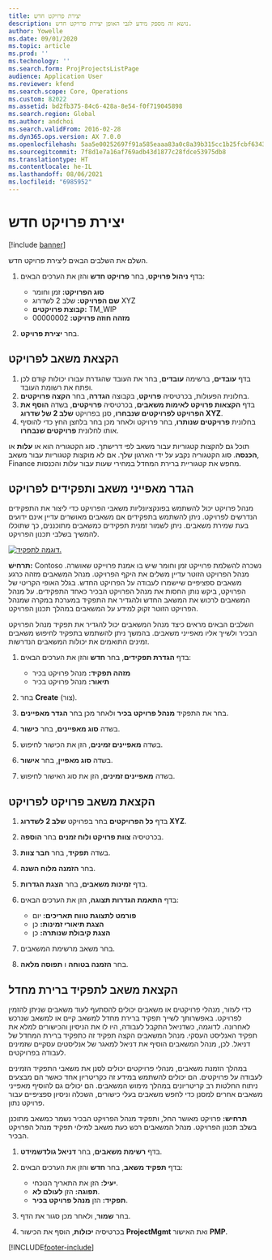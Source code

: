 ```yaml
---
title: יצירת פרויקט חדש
description: נושא זה מספק מידע לגבי האופן יצירת פרויקט חדש.
author: Yowelle
ms.date: 09/01/2020
ms.topic: article
ms.prod: ''
ms.technology: ''
ms.search.form: ProjProjectsListPage
audience: Application User
ms.reviewer: kfend
ms.search.scope: Core, Operations
ms.custom: 82022
ms.assetid: bd2fb375-84c6-428a-8e54-f0f719045898
ms.search.region: Global
ms.author: andchoi
ms.search.validFrom: 2016-02-28
ms.dyn365.ops.version: AX 7.0.0
ms.openlocfilehash: 5aa5e00252697f91a585eaaa83a0c8a39b315cc1b25fcbf6343fdf2ce31a824e
ms.sourcegitcommit: 7f8d1e7a16af769adb43d1877c28fdce53975db8
ms.translationtype: HT
ms.contentlocale: he-IL
ms.lasthandoff: 08/06/2021
ms.locfileid: "6985952"
---
```

# <a name="create-a-new-project"></a>יצירת פרויקט חדש

[!include [banner](../includes/banner.md)]

השלם את השלבים הבאים ליצירת פרויקט חדש.

1. בדף **ניהול פרויקט**, בחר **פרויקט חדש** והזן את הערכים הבאים:

    - **סוג הפרויקט:** זמן וחומר
    - **שם הפרויקט:** שלב 2 לשדרוג XYZ
    - **קבוצת פרויקטים:** TM\_WIP
    - **מזהה חוזה פרויקט:** 00000002

2. בחר **יצירת פרויקט**.

## <a name="assign-a-resource-to-a-project"></a>הקצאת משאב לפרויקט

1. בדף **עובדים**, ברשימה **עובדים**, בחר את העובד שהגדרת עבורו יכולות קודם לכן ופתח את רשומת העובד.
2. בחלונית הפעולות, בכרטיסיה **פרויקט**, בקבוצה **הגדרה**, בחר **הקצה פרויקטים**.
3. בדף **הקצאות פרויקט לאימות משאבים**, בכרטיסיה **פרויקטים**, בשדה **הוסף את הפרויקט לפרויקטים שנבחרו**, סנן בפרויקט **שלב 2 של שדרוג XYZ**.
4. בחלונית **פרויקטים שנותרו**, בחר פרויקט ולאחר מכן בחר בלחצן החץ כדי להוסיף אותו לחלונית **פרויקטים שנבחרו**.

תוכל גם להקצות קטגוריות עבור משאב לפי דרישתך. סוג הקטגוריה הוא או **עלות** או **הכנסה**. סוג הקטגוריה נקבע על ידי הארגון שלך. אם לא מוקצות קטגוריות עבור משאב, Finance מחפש את קטגוריית ברירת המחדל במחירי שעות עבור עלות והכנסות.

## <a name="set-up-project-resource-and-role-characteristics"></a>הגדר מאפייני משאב ותפקידים לפרויקט

מנהל פרויקט יכול להשתמש בפונקציונליות משאבי הפרויקט כדי ליצור את התפקידים הנדרשים לפרויקט. ניתן להשתמש בתפקידים אם משאבים מאושרים עדיין אינם ידועים בעת שמירת משאבים. ניתן לשמור זמנית תפקידים כמשאבים מתוכננים, כך שתוכלו להמשיך בשלבי תכנון הפרויקט.

[![דוגמה לתפקיד.](./media/projectresourcing05.jpg)](./media/projectresourcing05.jpg) 

**תרחישׁ:** Contoso נשכרה להשלמת פרוייקט זמן וחומר שיש בו אמנת פרוייקט שאושרה. מנהל הפרויקט הזוטר עדיין משלים את היקף הפרויקט. מנהל המשאבים מזהה כרגע משאבים ספציפיים שיישמרו לעבודה על הפרויקט החדש. בגלל האופי הקריטי של הפרויקט, ביקש נותן החסות את מנהל הפרויקט הבכיר כאחד התפקידים. על מנהל המשאבים לרכוש את המשאב החדש ולהגדיר את התפקיד במערכת במקרה שמנהל הפרויקט הזוטר זקוק למידע על המשאבים במהלך תכנון הפרויקט.

השלבים הבאים מראים כיצד מנהל המשאבים יכול להגדיר את תפקיד מנהל הפרויקט הבכיר ולשייך אליו מאפייני משאבים. בהמשך ניתן להשתמש בתפקיד לחיפוש משאבים זמינים התואמים את יכולות המשאבים הנדרשות.

1. בדף **הגדרת תפקידים**, בחר **חדש** והזן את הערכים הבאים:

    - **מזהה תפקיד:** מנהל פרויקט בכיר
    - **תיאור:** מנהל פרויקט בכיר

2. בחר **Create** (צור).
3. בחר את התפקיד **מנהל פרויקט בכיר** ולאחר מכן בחר **הגדר מאפיינים**.
4. בשדה **סוג מאפיינים**, בחר **כישור**.
5. בשדה **מאפיינים זמינים**, הזן את הכישור לחיפוש.
6. בשדה **סוג מאפיין**, בחר **אישור**.
7. בשדה **מאפיינים זמינים**, הזן את סוג האישור לחיפוש.

## <a name="assign-a-project-resource-to-a-project"></a>הקצאת משאב פרויקט לפרויקט

1. בדף **כל הפרויקטים** בחר בפרויקט **שלב 2 לשדרוג XYZ**.
2. בכרטיסיה **צוות פרויקט ולוח זמנים** בחר **הוספה**.
3. בשדה **תפקיד**, בחר **חבר צוות**.
4. בחר **הזמנה מלוח השנה**.
5. בדף **זמינות משאבים**, בחר **הצגת הגדרות**.
6. בדף **התאמת הגדרות תצוגה**, הזן את הערכים הבאים:

    - **פורמט לתצוגת טווח תאריכים:** יום
    - **הצגת תיאורי זמינות:** כן
    - **הצגת קיבולת שנותרה:** כן

7. בחר משאב מרשימת המשאבים.
8. בחר **הזמנה בטוחה** ו **תפוסה מלאה**.

## <a name="assign-a-resource-to-a-default-role"></a>הקצאת משאב לתפקיד ברירת מחדל

כדי לעזור, מנהלי פרויקטים או משאבים יכולים להסתעף לעוד משאבים שניתן להזמין לפרויקט. באפשרותך לשייך תפקיד ברירת מחדל למשאב קיים או למשאב שנרכש לאחרונה. לדוגמה, כשדניאל התקבל לעבודה, היו לו את הניסיון והכישורים למלא את תפקיד האנליסט העסקי. מנהל המשאבים הקצה תפקיד זה כתפקיד ברירת המחדל של דניאל. לכן, מנהל המשאבים הוסיף את דניאל למאגר של אנליסטים עסקיים שזמינים לעבודה בפרויקטים.

במהלך הזמנת משאבים, מנהלי פרויקטים יכולים לסנן את משאבי התפקיד הזמינים לעבודה על פרויקטים. הם יכולים להשתמש במידע זה כקריטריון אחד כאשר הם מבצעים ניתוח החלטות רב קריטריונים במהלך מימוש המשאבים. הם יכולים גם להוסיף מאפייני משאבים אחרים למסנן כדי לחפש משאבים בעלי כישורים, השכלה וניסיון ספציפיים עבור פרויקט נתון.

**תרחיש:** פרויקט מאושר החל, ותפקיד מנהל הפרויקט הבכיר נשמר כמשאב מתוכנן בשלב תכנון הפרויקט. מנהל המשאבים רכש כעת משאב למילוי תפקיד מנהל הפרויקט הבכיר.

1. בדף **רשימת משאבים**, בחר **דניאל גולדשמידט**.
2. בדף **תפקיד משאב**, בחר **חדש** והזן את הערכים הבאים:

    - **יעיל:** הזן את התאריך הנוכחי.
    - **תפוגה:** הזן **לעולם לא**.
    - **תפקיד:** הזן **מנהל פרויקט בכיר**.

3. בחר **שמור**, ולאחר מכן סגור את הדף.
4. בכרטיסיה **יכולות**, הוסף את הכישור **ProjectMgmt** ואת האישור **PMP**.


[!INCLUDE[footer-include](../includes/footer-banner.md)]